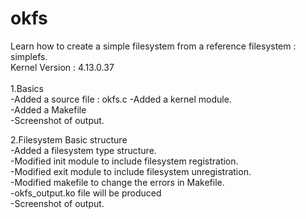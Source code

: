 # okfs 
Learn how to create a simple filesystem from a reference filesystem : simplefs. <br />
Kernel Version : 4.13.0.37	<br />
<br />
1.Basics <br />
-Added a source file : okfs.c
-Added a kernel module.<br />
-Added a Makefile<br />
-Screenshot of output.<br />

2.Filesystem Basic structure<br />
-Added a filesystem type structure.<br />
-Modified init module to include filesystem registration.<br />
-Modified exit module to include filesystem unregistration.<br />
-Modified makefile to change the errors in Makefile.<br />
 -okfs_output.ko file will be produced<br />
-Screenshot of output.<br />
